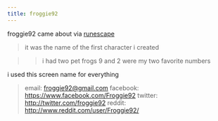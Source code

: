 ```yaml
---
title: froggie92
---
```

froggie92 came about via [runescape](http://runescape.com)

> it was the name of the first character i created

> > i had two pet frogs
> > 9 and 2 were my two favorite numbers

i used this screen name for everything

> email: <froggie92@gmail.com>
> facebook: <https://www.facebook.com/Froggie92>
> twitter: <http://twitter.com/froggie92>
> reddit: <http://www.reddit.com/user/Froggie92/>
